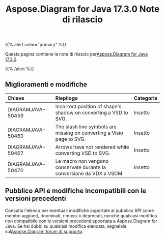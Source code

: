 ﻿---
title: Aspose.Diagram for Java 17.3.0 Note di rilascio
type: docs
weight: 100
url: /it/java/aspose-diagram-for-java-17-3-0-release-notes/
---
{{% alert color="primary" %}} 

 Questa pagina contiene le note di rilascio per[Aspose.Diagram for Java 17.3.0](https://docs.aspose.com/diagram/java/aspose-diagram-for-java-17-3-0-release-notes/).

{{% /alert %}} 
## **Miglioramenti e modifiche**

|**Chiave**|**Riepilogo**|**Categoria**|
|:- |:- |:- |
|DIAGRAMJAVA-50459|Incorrect position of shape's shadow on converting a VSD to SVG.|Insetto|
|DIAGRAMJAVA-50460|The slash line symbols are missing on converting a Visio page to SVG.|Insetto|
|DIAGRAMJAVA-50467|Arrows have not rendered while converting VSD to SVG.|Insetto|
|DIAGRAMJAVA-50470|Le macro non vengono conservate durante la conversione da VDX a VSDM.|Insetto|
## **Pubblico API e modifiche incompatibili con le versioni precedenti**
Consulta l'elenco per eventuali modifiche apportate al pubblico API come membri aggiunti, rinominati, rimossi o deprecati, nonché qualsiasi modifica non compatibile con le versioni precedenti apportata a Aspose.Diagram for Java. Se hai dubbi su qualsiasi modifica elencata, segnalala sul[Aspose.Diagram forum di supporto](https://forum.aspose.com/c/diagram/17).
